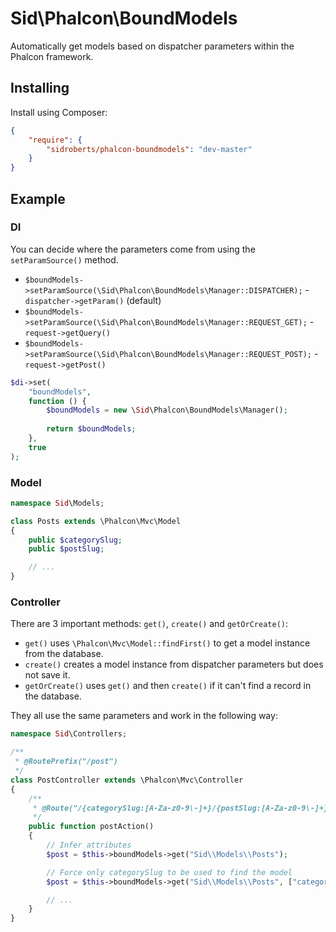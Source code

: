 Sid\Phalcon\BoundModels
=======================

Automatically get models based on dispatcher parameters within the Phalcon framework.



## Installing ##

Install using Composer:

```json
{
	"require": {
		"sidroberts/phalcon-boundmodels": "dev-master"
	}
}
```



## Example ##

### DI ###

You can decide where the parameters come from using the `setParamSource()` method.

* `$boundModels->setParamSource(\Sid\Phalcon\BoundModels\Manager::DISPATCHER);` - `dispatcher->getParam()` (default)
* `$boundModels->setParamSource(\Sid\Phalcon\BoundModels\Manager::REQUEST_GET);` - `request->getQuery()`
* `$boundModels->setParamSource(\Sid\Phalcon\BoundModels\Manager::REQUEST_POST);` - `request->getPost()`

```php
$di->set(
	"boundModels",
	function () {
		$boundModels = new \Sid\Phalcon\BoundModels\Manager();
		
		return $boundModels;
	},
	true
);
```

### Model ###

```php
namespace Sid\Models;

class Posts extends \Phalcon\Mvc\Model
{
    public $categorySlug;
    public $postSlug;

    // ...
}
```

### Controller ###

There are 3 important methods: `get()`, `create()` and `getOrCreate()`:

* `get()` uses `\Phalcon\Mvc\Model::findFirst()` to get a model instance from the database.
* `create()` creates a model instance from dispatcher parameters but does not save it.
* `getOrCreate()` uses `get()` and then `create()` if it can't find a record in the database.

They all use the same parameters and work in the following way:

```php
namespace Sid\Controllers;

/**
 * @RoutePrefix("/post")
 */
class PostController extends \Phalcon\Mvc\Controller
{
    /**
     * @Route("/{categorySlug:[A-Za-z0-9\-]+}/{postSlug:[A-Za-z0-9\-]+}")
     */
    public function postAction()
    {
        // Infer attributes
        $post = $this->boundModels->get("Sid\\Models\\Posts");

        // Force only categorySlug to be used to find the model
        $post = $this->boundModels->get("Sid\\Models\\Posts", ["categorySlug"]);

        // ...
    }
}
```